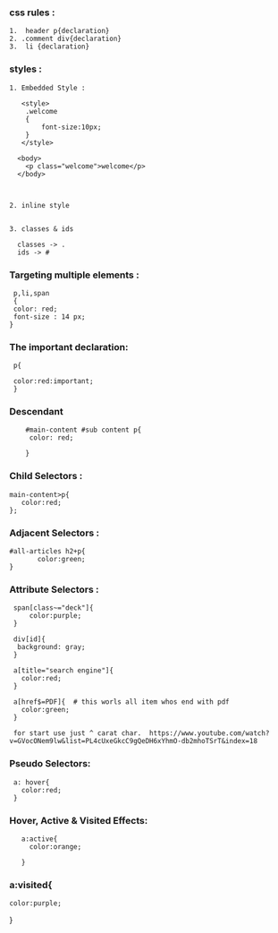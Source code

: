 ### css rules :

    1.  header p{declaration}
    2. .comment div{declaration}
    3.  li {declaration}
    
 ###  styles :
  
    1. Embedded Style :
    
       <style>
        .welcome
        {
            font-size:10px;
        }
       </style> 
      
      <body>
        <p class="welcome">welcome</p>
      </body>
      
      
      
    2. inline style
    
    
    3. classes & ids 
    
      classes -> .
      ids -> #
      
      
### Targeting multiple elements :
     p,li,span
     {
     color: red;
     font-size : 14 px;
    }
    
    
 ### The important declaration:
     p{
     
     color:red:important;
     }
     
     
### Descendant 
        #main-content #sub content p{
         color: red;
        
        } 
        
        
        
### Child Selectors :
    main-content>p{
       color:red;
    }; 
    
    
### Adjacent Selectors :
    #all-articles h2+p{
           color:green;  
    } 
    
    
### Attribute Selectors :
     span[class~="deck"]{
         color:purple;
     }
     
     div[id]{
      background: gray;
     }
     
     a[title="search engine"]{
       color:red;
     }
     
     a[href$=PDF]{  # this worls all item whos end with pdf
       color:green;
     }
     
     for start use just ^ carat char.  https://www.youtube.com/watch?v=GVocONem9lw&list=PL4cUxeGkcC9gQeDH6xYhmO-db2mhoTSrT&index=18
     
     
     
 ### Pseudo Selectors:
     a: hover{
       color:red;
     }
     
     
### Hover, Active & Visited Effects:
       a:active{
         color:orange;
       
       }
       
 ### a:visited{
    color:purple;
 
 }
